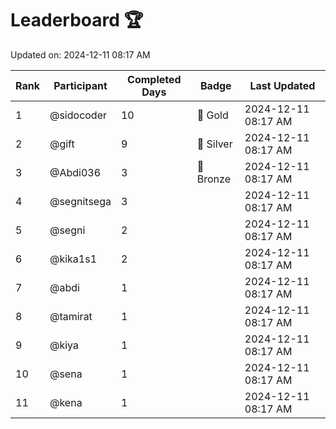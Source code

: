 # Leaderboard 🏆

Updated on: 2024-12-11 08:17 AM

| Rank | Participant       | Completed Days | Badge      | Last Updated         |
|------|-------------------|----------------|------------|----------------------|
| 1    | @sidocoder        | 10             | 🏅 Gold     | 2024-12-11 08:17 AM |
| 2    | @gift             | 9              | 🥈 Silver   | 2024-12-11 08:17 AM |
| 3    | @Abdi036          | 3              | 🥉 Bronze   | 2024-12-11 08:17 AM |
| 4    | @segnitsega       | 3              |            | 2024-12-11 08:17 AM |
| 5    | @segni            | 2              |            | 2024-12-11 08:17 AM |
| 6    | @kika1s1          | 2              |            | 2024-12-11 08:17 AM |
| 7    | @abdi             | 1              |            | 2024-12-11 08:17 AM |
| 8    | @tamirat          | 1              |            | 2024-12-11 08:17 AM |
| 9    | @kiya             | 1              |            | 2024-12-11 08:17 AM |
| 10   | @sena             | 1              |            | 2024-12-11 08:17 AM |
| 11   | @kena             | 1              |            | 2024-12-11 08:17 AM |
